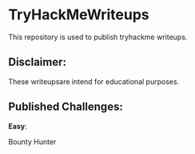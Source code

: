 # TryHackMeWriteups

This repository is used to publish tryhackme writeups. 

## Disclaimer: 
These writeupsare intend for educational purposes. 

## Published Challenges:

**Easy**:

Bounty Hunter 

